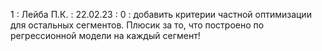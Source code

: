 1 : Лейба П.К. : 22.02.23 : 0 : добавить критерии частной оптимизации для остальных сегментов. Плюсик за то, что построено по регрессионной модели на каждый сегмент!
